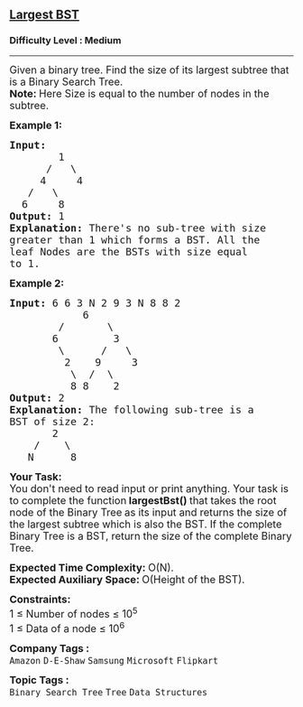 <h2><a href="https://practice.geeksforgeeks.org/problems/largest-bst/1">Largest BST</a></h2><h3>Difficulty Level : Medium</h3><hr><div class="problems_problem_content__Xm_eO"><p><span style="font-size:18px">Given a binary tree. Find the size of its largest subtree that is a Binary Search Tree.<br>
<strong>Note: </strong>Here Size is equal to the number of nodes in the subtree.</span></p>

<p><span style="font-size:18px"><strong>Example 1:</strong></span></p>

<pre><span style="font-size:18px"><strong>Input:</strong>
&nbsp;       1
&nbsp;     /   \
&nbsp;    4     4
&nbsp;  /   \
&nbsp; 6     8<strong>
Output: </strong>1<strong>
Explanation: </strong>There's no sub-tree with size
greater than 1 which forms a BST. All the
leaf Nodes are the BSTs with size equal
to 1.</span>
</pre>

<p><span style="font-size:18px"><strong>Example 2:</strong></span></p>

<pre><span style="font-size:18px"><strong>Input: </strong>6 6 3 N 2 9 3 N 8 8 2
&nbsp;           6
&nbsp;       /       \
&nbsp;      6         3
&nbsp;       \      /   \
&nbsp;        2    9     3
&nbsp;         \  /  \
&nbsp;         8 8    2 <strong>
Output: </strong>2<strong>
Explanation: </strong>The following sub-tree is a
BST of size 2:&nbsp;
&nbsp; &nbsp; &nbsp;  2
&nbsp; &nbsp; /&nbsp; &nbsp; \&nbsp;
&nbsp;  N&nbsp; &nbsp; &nbsp; 8</span></pre>

<p><span style="font-size:18px"><strong>Your Task:</strong><br>
You don't need to read input or print anything. Your task is to complete the function</span><span style="font-size:18px"><strong> largestBst()&nbsp;</strong>that takes the root node of the Binary Tree<strong>&nbsp;</strong>as its input&nbsp;and returns the size&nbsp;of the largest subtree which is also the BST. If the complete Binary Tree is a BST, return the size of the complete Binary Tree.&nbsp;</span></p>

<p><span style="font-size:18px"><strong>Expected Time Complexity:&nbsp;</strong>O(N).<br>
<strong>Expected Auxiliary Space:&nbsp;</strong>O(Height of the BST).</span></p>

<p><span style="font-size:18px"><strong>Constraints:</strong><br>
1 ≤ Number of nodes ≤ 10<sup>5</sup><br>
1 ≤ Data of a node ≤ 10<sup>6</sup></span></p>
</div><p><span style=font-size:18px><strong>Company Tags : </strong><br><code>Amazon</code>&nbsp;<code>D-E-Shaw</code>&nbsp;<code>Samsung</code>&nbsp;<code>Microsoft</code>&nbsp;<code>Flipkart</code>&nbsp;<br><p><span style=font-size:18px><strong>Topic Tags : </strong><br><code>Binary Search Tree</code>&nbsp;<code>Tree</code>&nbsp;<code>Data Structures</code>&nbsp;